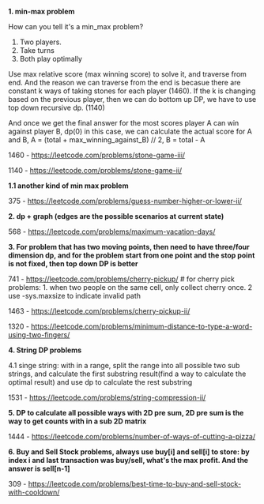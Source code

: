 **1. min-max problem**

How can you tell it's a min_max problem? 

1) Two players. 
2) Take turns 
3) Both play optimally

Use max relative score (max winning score) to solve it, and traverse from end. And the reason we can traverse from the end is becasue there are constant k ways of taking stones for each player (1460). If the k is changing based on the previous player, then we can do bottom up DP, we have to use top down recursive dp. (1140)

And once we get the final answer for the most scores player A can win against player B,  dp(0) in this case, we can calculate the actual score for A and B,  A = (total + max_winning_against_B) // 2,   B = total - A

1460 - https://leetcode.com/problems/stone-game-iii/

1140 - https://leetcode.com/problems/stone-game-ii/

**1.1 another kind of min max problem**

375 - https://leetcode.com/problems/guess-number-higher-or-lower-ii/

**2. dp + graph (edges are the possible scenarios at current state)**

568 - https://leetcode.com/problems/maximum-vacation-days/

**3. For problem that has two moving points, then need to have three/four dimension dp, and for the problem start from one point and the stop point is not fixed, then top down DP is better**

741 - https://leetcode.com/problems/cherry-pickup/ # for cherry pick problems: 1. when two people on the same cell, only collect cherry once. 2 use -sys.maxsize to indicate invalid path

1463 - https://leetcode.com/problems/cherry-pickup-ii/

1320 - https://leetcode.com/problems/minimum-distance-to-type-a-word-using-two-fingers/

**4. String DP problems**

4.1 singe string: with in a range, split the range into all possible two sub strings, and calculate the first substring result(find a way to calculate the optimal result) and use dp to calculate the rest substring

1531 - https://leetcode.com/problems/string-compression-ii/

**5. DP to calculate all possible ways with 2D pre sum, 2D pre sum is the way to get counts with in a sub 2D matrix**

1444 - https://leetcode.com/problems/number-of-ways-of-cutting-a-pizza/

**6. Buy and Sell Stock problems, always use buy[i] and sell[i] to store: by index i and last transaction was buy/sell, what's the max profit. And the answer is sell[n-1]**

309 - https://leetcode.com/problems/best-time-to-buy-and-sell-stock-with-cooldown/
